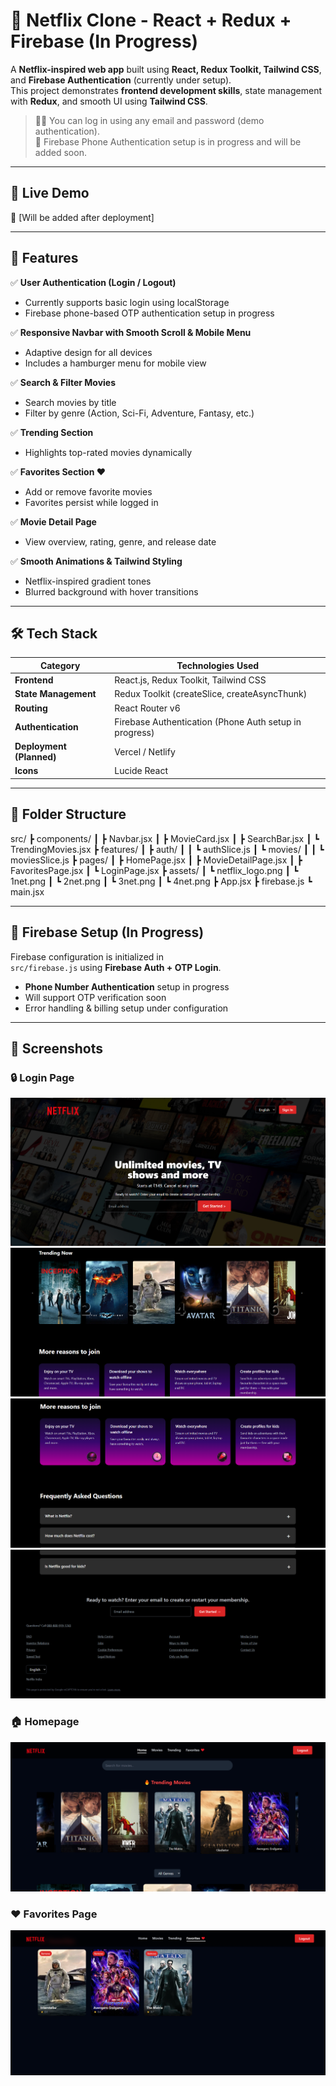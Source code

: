 # 🎥 Netflix Clone - React + Redux + Firebase (In Progress)

A **Netflix-inspired web app** built using **React, Redux Toolkit, Tailwind CSS**, and **Firebase Authentication** (currently under setup).  
This project demonstrates **frontend development skills**, state management with **Redux**, and smooth UI using **Tailwind CSS**.  

> 🧑‍💻 You can log in using any email and password (demo authentication).  
> 📱 Firebase Phone Authentication setup is in progress and will be added soon.

---

## 🚀 **Live Demo**
🔗 [Will be added after deployment]

---

## 🧩 **Features**

✅ **User Authentication (Login / Logout)**  
- Currently supports basic login using localStorage  
- Firebase phone-based OTP authentication setup in progress  

✅ **Responsive Navbar with Smooth Scroll & Mobile Menu**  
- Adaptive design for all devices  
- Includes a hamburger menu for mobile view  

✅ **Search & Filter Movies**  
- Search movies by title  
- Filter by genre (Action, Sci-Fi, Adventure, Fantasy, etc.)  

✅ **Trending Section**  
- Highlights top-rated movies dynamically  

✅ **Favorites Section ❤️**  
- Add or remove favorite movies  
- Favorites persist while logged in  

✅ **Movie Detail Page**  
- View overview, rating, genre, and release date  

✅ **Smooth Animations & Tailwind Styling**  
- Netflix-inspired gradient tones  
- Blurred background with hover transitions  

---

## 🛠️ **Tech Stack**

| Category | Technologies Used |
|-----------|-------------------|
| **Frontend** | React.js, Redux Toolkit, Tailwind CSS |
| **State Management** | Redux Toolkit (createSlice, createAsyncThunk) |
| **Routing** | React Router v6 |
| **Authentication** | Firebase Authentication (Phone Auth setup in progress) |
| **Deployment (Planned)** | Vercel / Netlify |
| **Icons** | Lucide React |

---

## 📂 **Folder Structure**

src/
┣ components/
┃ ┣ Navbar.jsx
┃ ┣ MovieCard.jsx
┃ ┣ SearchBar.jsx
┃ ┗ TrendingMovies.jsx
┣ features/
┃ ┣ auth/
┃ ┃ ┗ authSlice.js
┃ ┗ movies/
┃ ┃ ┗ moviesSlice.js
┣ pages/
┃ ┣ HomePage.jsx
┃ ┣ MovieDetailPage.jsx
┃ ┣ FavoritesPage.jsx
┃ ┗ LoginPage.jsx
┣ assets/
┃ ┗ netflix_logo.png
┃ ┗ 1net.png
┃ ┗ 2net.png
┃ ┗ 3net.png
┃ ┗ 4net.png
┣ App.jsx
┣ firebase.js
┗ main.jsx


---

## 🔐 **Firebase Setup (In Progress)**

Firebase configuration is initialized in  
`src/firebase.js` using **Firebase Auth + OTP Login**.

- **Phone Number Authentication** setup in progress  
- Will support OTP verification soon  
- Error handling & billing setup under configuration  

---
## 📸 **Screenshots**

### 🔒 Login Page
![Login Screenshot](./screenshots/Loginpage.png)
![Login Screenshot](./screenshots/login2.png)
![Login Screenshot](./screenshots/login3.png)
![Login Screenshot](./screenshots/login4.png)

### 🏠 Homepage
![Homepage Screenshot](./screenshots/Homepage.png)

### ❤️ Favorites Page
![Favorites Screenshot](./screenshots/favouritepage.png)


